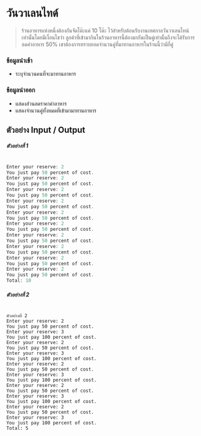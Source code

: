# วันวาเลนไทด์
> ร้านอาหารแห่งหนึ่งต้องกันจัดโต๊ะแค่ 10 โต๊ะ ไว้สำหรับต้อนรับงานเทศกาลวันวาเลนไทน์เท่านั้นโดยมีเงื่อนไขว่า ลูกค้าที่เข้ามากินในร้านอาหารนี้ต้องมากันเป็นคู่เท่านั้นถึงจะได้รับการลดค่าอาหาร 50% เขาต้องการทราบยอดจำนวนคู่ที่มาทานอาหารในร้านนี้ว่ามีกี่คู่
### ข้อมูลนำเข้า
* ระบุจำนวนคนที่จะมาทานอาหาร
### ข้อมูลนำออก
* แสดงส่วนลดราคาค่าอาหาร 
* แสดงจำนวนคู่ทั้งหมดที่เข้ามามาทานอาหาร
## ตัวอย่าง Input / Output
##### ตัวอย่างที่ 1
# 
# 

``` C
Enter your reserve: 2
You just pay 50 percent of cost.
Enter your reserve: 2
You just pay 50 percent of cost.
Enter your reserve: 2
You just pay 50 percent of cost.
Enter your reserve: 2
You just pay 50 percent of cost.
Enter your reserve: 2
You just pay 50 percent of cost.
Enter your reserve: 2
You just pay 50 percent of cost.
Enter your reserve: 2
You just pay 50 percent of cost.
Enter your reserve: 2
You just pay 50 percent of cost.
Enter your reserve: 2
You just pay 50 percent of cost.
Enter your reserve: 2
You just pay 50 percent of cost.
Total: 10
```
##### ตัวอย่างที่ 2
# 
# 
```
ตัวอย่างที่ 2
Enter your reserve: 2
You just pay 50 percent of cost.
Enter your reserve: 3
You just pay 100 percent of cost.
Enter your reserve: 2
You just pay 50 percent of cost.
Enter your reserve: 3
You just pay 100 percent of cost.
Enter your reserve: 2
You just pay 50 percent of cost.
Enter your reserve: 3
You just pay 100 percent of cost.
Enter your reserve: 2
You just pay 50 percent of cost.
Enter your reserve: 3
You just pay 100 percent of cost.
Enter your reserve: 2
You just pay 50 percent of cost.
Enter your reserve: 3
You just pay 100 percent of cost.
Total: 5
```